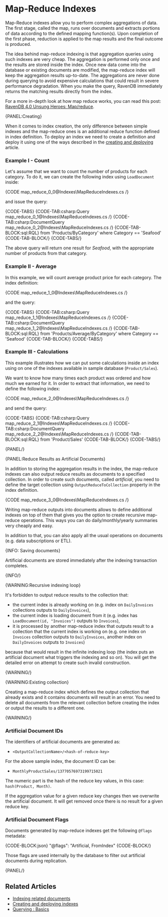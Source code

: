# Map-Reduce Indexes

Map-Reduce indexes allow you to perform complex aggregations of data. The first stage, called the map, runs over documents and extracts portions of data according to the defined mapping function(s).
Upon completion of the first phase, reduction is applied to the map results and the final outcome is produced.

The idea behind map-reduce indexing is that aggregation queries using such indexes are very cheap. The aggregation is performed only once and the results are stored inside the index.
Once new data come into the database or existing documents are modified, the map-reduce index will keep the aggregation results up-to-date. The aggregations are never done during
querying to avoid expensive calculations that could result in severe performance degradation. When you make the query, RavenDB immediately returns the matching results directly from the index.

For a more in-depth look at how map reduce works, you can read this post: [RavenDB 4.0 Unsung Heroes: Map/reduce](https://ayende.com/blog/179938/ravendb-4-0-unsung-heroes-map-reduce).

{PANEL:Creating}

When it comes to index creation, the only difference between simple indexes and the map-reduce ones is an additional reduce function defined in index definition. 
To deploy an index we need to create a definition and deploy it using one of the ways described in the [creating and deploying](../indexes/creating-and-deploying) article.

### Example I - Count

Let's assume that we want to count the number of products for each category. To do it, we can create the following index using `LoadDocument` inside:

{CODE map_reduce_0_0@Indexes\MapReduceIndexes.cs /}

and issue the query:

{CODE-TABS}
{CODE-TAB:csharp:Query map_reduce_0_1@Indexes\MapReduceIndexes.cs /}
{CODE-TAB:csharp:DocumentQuery map_reduce_0_2@Indexes\MapReduceIndexes.cs /}
{CODE-TAB-BLOCK:sql:RQL}
from 'Products/ByCategory'
where Category == 'Seafood'
{CODE-TAB-BLOCK/}
{CODE-TABS/}

The above query will return one result for _Seafood_, with the appropriate number of products from that category.

### Example II - Average

In this example, we will count average product price for each category. The index definition:

{CODE map_reduce_1_0@Indexes\MapReduceIndexes.cs /}

and the query:

{CODE-TABS}
{CODE-TAB:csharp:Query map_reduce_1_1@Indexes\MapReduceIndexes.cs /}
{CODE-TAB:csharp:DocumentQuery map_reduce_1_2@Indexes\MapReduceIndexes.cs /}
{CODE-TAB-BLOCK:sql:RQL}
from 'Products/Average/ByCategory'
where Category == 'Seafood'
{CODE-TAB-BLOCK/}
{CODE-TABS/}

### Example III - Calculations

This example illustrates how we can put some calculations inside an index using on one of the indexes available in sample database (`Product/Sales`).

We want to know how many times each product was ordered and how much we earned for it. In order to extract that information, we need to define the following index:

{CODE map_reduce_2_0@Indexes\MapReduceIndexes.cs /}

and send the query:

{CODE-TABS}
{CODE-TAB:csharp:Query map_reduce_2_1@Indexes\MapReduceIndexes.cs /}
{CODE-TAB:csharp:DocumentQuery map_reduce_2_2@Indexes\MapReduceIndexes.cs /}
{CODE-TAB-BLOCK:sql:RQL}
from 'Product/Sales'
{CODE-TAB-BLOCK/}
{CODE-TABS/}

{PANEL/}

{PANEL:Reduce Results as Artificial Documents}

In addition to storing the aggregation results in the index, the map-reduce indexes can also output reduce results as documents to a specified collection.
In order to create such documents, called _artificial_, you need to define the target collection using `OutputReduceToCollection` property in the index definition.

{CODE map_reduce_3_0@Indexes\MapReduceIndexes.cs /}

Writing map-reduce outputs into documents allows to define additional indexes on top of them that gives you the option to create recursive map-reduce operations.
This ways you can do daily/monthly/yearly summaries very cheaply and easy. 

In addition to that, you can also apply all the usual operations on documents (e.g. data subscriptions or ETL).

{INFO: Saving documents}

Artificial documents are stored immediately after the indexing transaction completes.

{INFO/}

{WARNING:Recursive indexing loop}

It's forbidden to output reduce results to the collection that:

- the current index is already working on (e.g. index on `DailyInvoices` collections outputs to `DailyInvoices`),
- the current index is loading document from it (e.g. index has `LoadDocument(id, "Invoices")` outputs to `Invoices`), 
- it is processed by another map-reduce index that outputs result to a collection that the current index is working on (e.g. one index on `Invoices` collection outputs to `DailyInvoices`, another index on `DailyInvoices` outputs to `Invoices`)

because that would result in the infinite indexing loop (the index puts an artificial document what triggers the indexing and so on). You will get the detailed error on attempt to create such invalid construction.

{WARNING/}

{WARNING:Existing collection}

Creating a map-reduce index which defines the output collection that already exists and it contains documents will result in an error. You need to delete all documents
from the relevant collection before creating the index or output the results to a different one.

{WARNING/}

### Artificial Document IDs

The identifiers of artificial documents are generated as:

- `<OutputCollectionName>/<hash-of-reduce-key>`

For the above sample index, the document ID can be:

- `MonthlyProductSales/13770576973199715021`

The numeric part is the hash of the reduce key values, in this case: `hash(Product, Month)`.

If the aggregation value for a given reduce key changes then we overwrite the artificial document. It will get removed once there is no result for a given reduce key.
    
### Artificial Document Flags

Documents generated by map-reduce indexes get the following `@flags` metadata:

{CODE-BLOCK:json}
"@flags": "Artificial, FromIndex"
{CODE-BLOCK/}

Those flags are used internally by the database to filter out artificial documents during replication.

{PANEL/}

## Related Articles

- [Indexing related documents](../indexes/indexing-related-documents)
- [Creating and deploying indexes](../indexes/creating-and-deploying)
- [Querying : Basics](../indexes/querying/basics)

